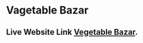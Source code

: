 # Vagetable Bazar

## Live Website Link [Vegetable Bazar](https://vegetable-bazar-react-mehedyh259.netlify.app/).


